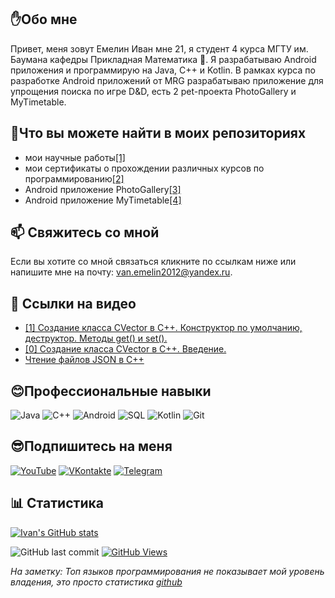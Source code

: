 ## ✋Обо мне
Привет, меня зовут Емелин Иван мне 21, я студент 4 курса МГТУ им. Баумана кафедры Прикладная Математика 👨‍. Я разрабатываю Android приложения и программирую на Java, C++ и Kotlin. В рамках курса по разработке Android приложений от MRG разрабатываю приложение для упрощения поиска по игре D&D, есть 2 pet-проекта PhotoGallery и MyTimetable.
## 📓Что вы можете найти в моих репозиториях
* мои научные работы[[1]](https://github.com/avelycure/ScientificWork "See more")
* мои сертификаты о прохождении различных курсов по программированию[[2]](https://github.com/avelycure/MyCertificates "See more")
* Android приложение PhotoGallery[[3]](https://github.com/avelycure/PhotoGallery "See more")
* Android приложение MyTimetable[[4]](https://github.com/avelycure/MyTimetable "See more")
## 📫 Свяжитесь со мной
Если вы хотите со мной связаться кликните по ссылкам ниже или напишите мне на почту: van.emelin2012@yandex.ru.
## 🎦 Ссылки на видео
<!-- YOUTUBE:START -->
* [[1] Создание класса CVector в C++. Конструктор по умолчанию, деструктор. Методы get() и set().](https://www.youtube.com/watch?v=DlyfEXyd7jk)
* [[0] Создание класса CVector в C++. Введение.](https://www.youtube.com/watch?v=p-vh5NBAYS0)
* [Чтение файлов JSON в C++](https://www.youtube.com/watch?v=1pUVp9zH_Nw)
<!-- YOUTUBE:END -->
## 😊Профессиональные навыки
![Java](https://img.shields.io/badge/-java-A01368?style=for-the-badge&logo=java&logoColor=F7AD2B)
![C++](https://img.shields.io/badge/-c++-A01368?style=for-the-badge&logo=C%2b%2b&logoColor=377FE6)
![Android](https://img.shields.io/badge/-android-A01368?style=for-the-badge&logo=Android&logoColor=3BF72B)
![SQL](https://img.shields.io/badge/-sql-A01368?style=for-the-badge&logo=postgresql&logoColor=F7AD2B)
![Kotlin](https://img.shields.io/badge/-Kotlin-A01368?style=for-the-badge&logo=kotlin&logoColor=0D30CE)
![Git](https://img.shields.io/badge/-Git-A01368?style=for-the-badge&logo=git&logoColor=FF2400)
## 😎Подпишитесь на меня
[![YouTube](https://img.shields.io/badge/-YouTube-A01368?style=for-the-badge&logo=YouTube&logoColor=FF2400)](https://www.youtube.com/channel/UCzSWR2CWxIMxpvAPVSUeQ3Q)
[![VKontakte](https://img.shields.io/badge/-Vkontakte-A01368?style=for-the-badge&logo=Vk&logoColor=377FE6)](https://vk.com/ivaneme1in)
[![Telegram](https://img.shields.io/badge/-Telegram-A01368?style=for-the-badge&logo=Telegram&logoColor=377FE6)](ivan_emelin)
## 📊 Статистика
[![Ivan's GitHub stats](https://github-readme-stats.vercel.app/api?&username=avelycure&count_private=true&theme=radical&hide=stars,issues)](https://github.com/avelycure) 

<img alt="GitHub last commit" src="https://img.shields.io/github/last-commit/avelycure/avelycure?label=last%20update"> <a href="#"> <img alt="GitHub Views" src="https://komarev.com/ghpvc/?username=avelycure&color=yellow"/></a>

*На заметку: Топ языков программирования не показывает мой уровень владения, это просто статистика [github](https://github.com/anuraghazra/github-readme-stats)*
